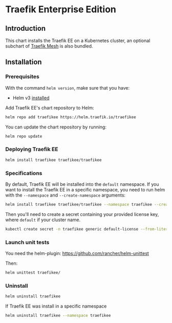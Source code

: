 # Traefik Enterprise Edition

## Introduction

This chart installs the Traefik EE on a Kubernetes cluster, an optional subchart of [Traefik Mesh](https://github.com/traefik/mesh-helm-chart) is also bundled.

## Installation

### Prerequisites

With the command `helm version`, make sure that you have:
- Helm v3 [installed](https://helm.sh/docs/intro/install/)

Add Traefik EE's chart repository to Helm:

```bash
helm repo add traefikee https://helm.traefik.io/traefikee
```

You can update the chart repository by running:

```bash
helm repo update
```

### Deploying Traefik EE

```bash
helm install traefikee traefikee/traefikee
```

### Specifications 

By default, Traefik EE will be installed into the `default` namespace. If you want to install the Traefik EE in a specific namespace, you need to run helm with the `--namespace` and `--create-namespace` arguments:
```bash
helm install traefikee traefikee/traefikee --namespace traefikee --create-namespace
```

Then you'll need to create a secret containing your provided license key, where `default` if your cluster name.
```bash
kubectl create secret -n traefikee generic default-license --from-literal=license=xxxxxxx
```

### Launch unit tests

You need the helm-plugin: https://github.com/rancher/helm-unittest

Then:

```bash
helm unittest traefikee/
```

### Uninstall

```bash
helm uninstall traefikee
```
If Traefik EE was install in a specific namespace

```bash
helm uninstall traefikee --namespace traefikee
```
